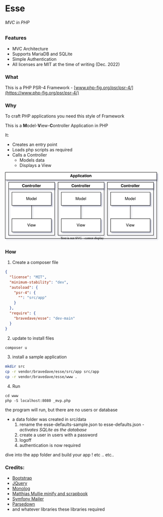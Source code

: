 # Esse

###### MVC in PHP

### Features

* MVC Architecture
* Supports MariaDB and SQLite
* Simple Authentication
* All licenses are MIT at the time of writing (Dec. 2022)

### What

This is a PHP PSR-4 Framework - [www.php-fig.org/psr/psr-4/](https://www.php-fig.org/psr/psr-4/)

### Why

To craft PHP applications you need this style of Framework

This is a **M**odel-**V**iew-**C**ontroller Application in PHP

It:
* Creates an entry point
* Loads php scripts as required
* Calls a Controller
   * Models data
   * Displays a View

![foo](application.drawio.svg "MVC")

### How

1. Create a composer file

```json
{
  "license": "MIT",
  "minimum-stability": "dev",
  "autoload": {
    "psr-4": {
      "": "src/app"
    }
  },
  "require": {
    "bravedave/esse": "dev-main"
  }
}
```

2. update to install files

```bash
composer u
```

3. install a sample application
```bash
mkdir src
cp -r vendor/bravedave/esse/src/app src/app
cp -r vendor/bravedave/esse/www .
```

4. Run

```
cd www
php -S localhost:8080 _mvp.php
```

the program will run, but there are no users or database

* a data folder was created in src/data
  1. rename the esse-defaults-sample.json to esse-defaults.json <em>- activates SQLite as the database</em>
  2. create a user in users with a password
  3. logoff
  4. authentication is now required

dive into the app folder and build your app ! etc .. etc..

### Credits:

* [Bootstrap](https://getbootstrap.com)
* [JQuery](https://jquery.com)
* [Monolog](https://seldaek.github.io/monolog/)
* [Matthias Mullie minify and scrapbook](https://github.com/matthiasmullie)
* [Symfony Mailer](https://github.com/symfony/mailer)
* [Parsedown](https://parsedown.org/)
* and whatever libraries these libraries required

